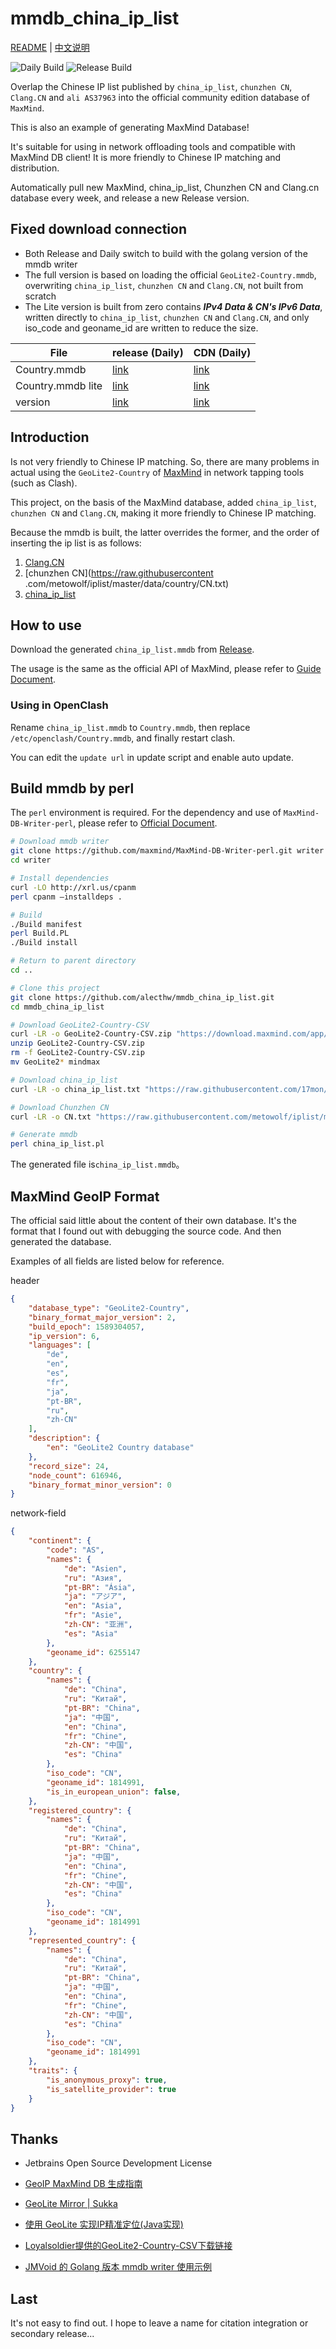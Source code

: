 # mmdb_china_ip_list

[README](README_en.md) | [中文说明](README.md)

![Daily Build](https://github.com/alecthw/mmdb_china_ip_list/workflows/Daily%20Build/badge.svg)  ![Release Build](https://github.com/alecthw/mmdb_china_ip_list/workflows/Release%20Build/badge.svg)

Overlap the Chinese IP list published by  `china_ip_list`, `chunzhen CN`, `Clang.CN` and `ali AS37963` into the official community edition database of `MaxMind`.

This is also an example of generating MaxMind Database!

It's suitable for using in network offloading tools and compatible with MaxMind DB client!
It is more friendly to Chinese IP matching and distribution.

Automatically pull new MaxMind, china_ip_list, Chunzhen CN and Clang.cn database every week, and release a new Release version.

## Fixed download connection

- Both Release and Daily switch to build with the golang version of the mmdb writer
- The full version is based on loading the official `GeoLite2-Country.mmdb`, overwriting `china_ip_list`, `chunzhen CN` and `Clang.CN`, not built from scratch
- The Lite version is built from zero contains **_IPv4 Data & CN's IPv6 Data_**, written directly to `china_ip_list`, `chunzhen CN` and `Clang.CN`, and only iso_code and geoname_id are written to reduce the size.

| File | release (Daily) | CDN (Daily) |
| ------ | ------ | ------ |
| Country.mmdb | [link](https://raw.githubusercontent.com/alecthw/mmdb_china_ip_list/release/Country.mmdb) | [link](https://cdn.jsdelivr.net/gh/alecthw/mmdb_china_ip_list@release/Country.mmdb) |
| Country.mmdb lite | [link](https://raw.githubusercontent.com/alecthw/mmdb_china_ip_list/release/lite/Country.mmdb) | [link](https://cdn.jsdelivr.net/gh/alecthw/mmdb_china_ip_list@release/lite/Country.mmdb) |
| version | [link](https://raw.githubusercontent.com/alecthw/mmdb_china_ip_list/release/version) | [link](https://cdn.jsdelivr.net/gh/alecthw/mmdb_china_ip_list@release/version) |

## Introduction

 Is not very friendly to Chinese IP matching. So, there are many problems in actual using the `GeoLite2-Country` of [MaxMind](https://www.maxmind.com/en/home) in network tapping tools (such as Clash).

This project, on the basis of the MaxMind database, added `china_ip_list`, `chunzhen CN` and `Clang.CN`, making it more friendly to Chinese IP matching.

Because the mmdb is built, the latter overrides the former, and the order of inserting the ip list is as follows:

1. [Clang.CN](https://ispip.clang.cn/)
2. [chunzhen CN](https://raw.githubusercontent .com/metowolf/iplist/master/data/country/CN.txt)
3. [china_ip_list](https://raw.githubusercontent.com/17mon/china_ip_list/master/china_ip_list.txt)

## How to use

Download the generated `china_ip_list.mmdb` from [Release](https://github.com/alecthw/mmdb_china_ip_list/releases).

The usage is the same as the official API of MaxMind, please refer to [Guide Document](http://maxmind.github.io/MaxMind-DB/).

### Using in OpenClash

Rename `china_ip_list.mmdb` to `Country.mmdb`, then replace `/etc/openclash/Country.mmdb`, and finally restart clash.

You can edit the `update url` in update script and enable auto update.

## Build mmdb by perl

The `perl` environment is required. For the dependency and use of `MaxMind-DB-Writer-perl`, please refer to [Official Document](https://github.com/maxmind/MaxMind-DB-Writer-perl).

``` bash
# Download mmdb writer
git clone https://github.com/maxmind/MaxMind-DB-Writer-perl.git writer
cd writer

# Install dependencies
curl -LO http://xrl.us/cpanm
perl cpanm –installdeps .

# Build
./Build manifest
perl Build.PL
./Build install

# Return to parent directory
cd ..

# Clone this project
git clone https://github.com/alecthw/mmdb_china_ip_list.git
cd mmdb_china_ip_list

# Download GeoLite2-Country-CSV
curl -LR -o GeoLite2-Country-CSV.zip "https://download.maxmind.com/app/geoip_download?edition_id=GeoLite2-Country-CSV&license_key=JvbzLLx7qBZT&suffix=zip"
unzip GeoLite2-Country-CSV.zip
rm -f GeoLite2-Country-CSV.zip
mv GeoLite2* mindmax

# Download china_ip_list
curl -LR -o china_ip_list.txt "https://raw.githubusercontent.com/17mon/china_ip_list/master/china_ip_list.txt"

# Download Chunzhen CN
curl -LR -o CN.txt "https://raw.githubusercontent.com/metowolf/iplist/master/data/special/china.txt"

# Generate mmdb
perl china_ip_list.pl
```

The generated file is`china_ip_list.mmdb`。

## MaxMind GeoIP Format

The official said little about the content of their own database.
It's the format that I found out  with debugging the source code. And then generated the database.

Examples of all fields are listed below for reference.

header

``` json
{
    "database_type": "GeoLite2-Country",
    "binary_format_major_version": 2,
    "build_epoch": 1589304057,
    "ip_version": 6,
    "languages": [
        "de",
        "en",
        "es",
        "fr",
        "ja",
        "pt-BR",
        "ru",
        "zh-CN"
    ],
    "description": {
        "en": "GeoLite2 Country database"
    },
    "record_size": 24,
    "node_count": 616946,
    "binary_format_minor_version": 0
}
```

network-field

``` json
{
    "continent": {
        "code": "AS",
        "names": {
            "de": "Asien",
            "ru": "Азия",
            "pt-BR": "Ásia",
            "ja": "アジア",
            "en": "Asia",
            "fr": "Asie",
            "zh-CN": "亚洲",
            "es": "Asia"
        },
        "geoname_id": 6255147
    },
    "country": {
        "names": {
            "de": "China",
            "ru": "Китай",
            "pt-BR": "China",
            "ja": "中国",
            "en": "China",
            "fr": "Chine",
            "zh-CN": "中国",
            "es": "China"
        },
        "iso_code": "CN",
        "geoname_id": 1814991,
        "is_in_european_union": false,
    },
    "registered_country": {
        "names": {
            "de": "China",
            "ru": "Китай",
            "pt-BR": "China",
            "ja": "中国",
            "en": "China",
            "fr": "Chine",
            "zh-CN": "中国",
            "es": "China"
        },
        "iso_code": "CN",
        "geoname_id": 1814991
    },
    "represented_country": {
        "names": {
            "de": "China",
            "ru": "Китай",
            "pt-BR": "China",
            "ja": "中国",
            "en": "China",
            "fr": "Chine",
            "zh-CN": "中国",
            "es": "China"
        },
        "iso_code": "CN",
        "geoname_id": 1814991
    },
    "traits": {
        "is_anonymous_proxy": true,
        "is_satellite_provider": true
    }
}
```

## Thanks

- Jetbrains Open Source Development License

- [GeoIP MaxMind DB 生成指南](https://blog.csdn.net/openex/article/details/53487465)

- [GeoLite Mirror | Sukka](https://geolite.clash.dev/)

- [使用 GeoLite 实现IP精准定位(Java实现)](https://www.jianshu.com/p/1b1a018ae729)

- [Loyalsoldier提供的GeoLite2-Country-CSV下载链接](https://github.com/Loyalsoldier/v2ray-rules-dat)

- [JMVoid 的 Golang 版本 mmdb writer 使用示例](https://github.com/JMVoid/ipip2mmdb)

## Last

It's not easy to find out. I hope to leave a name for citation integration or secondary release...

